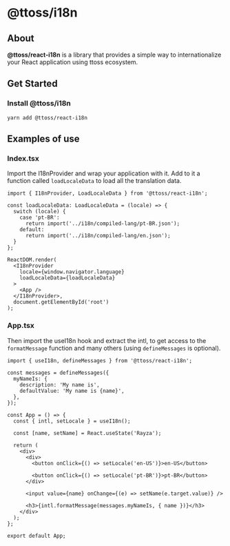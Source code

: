 # @ttoss/i18n

## About

**@ttoss/react-i18n** is a library that provides a simple way to internationalize your React application using ttoss ecosystem.

## Get Started

### Install @ttoss/i18n

```shell
yarn add @ttoss/react-i18n
```

## Examples of use

### Index.tsx

Import the I18nProvider and wrap your application with it. Add to it a function called `loadLocaleData` to load all the translation data.

```tsx title="src/index.tsx"
import { I18nProvider, LoadLocaleData } from '@ttoss/react-i18n';

const loadLocaleData: LoadLocaleData = (locale) => {
  switch (locale) {
    case 'pt-BR':
      return import('../i18n/compiled-lang/pt-BR.json');
    default:
      return import('../i18n/compiled-lang/en.json');
  }
};

ReactDOM.render(
  <I18nProvider
    locale={window.navigator.language}
    loadLocaleData={loadLocaleData}
  >
    <App />
  </I18nProvider>,
  document.getElementById('root')
);
```

### App.tsx

Then import the useI18n hook and extract the intl, to get access to the `formatMessage` function and many others (using `defineMessages` is optional).

```tsx title="src/App.tsx"
import { useI18n, defineMessages } from '@ttoss/react-i18n';

const messages = defineMessages({
  myNameIs: {
    description: 'My name is',
    defaultValue: 'My name is {name}',
  },
});

const App = () => {
  const { intl, setLocale } = useI18n();

  const [name, setName] = React.useState('Rayza');

  return (
    <div>
      <div>
        <button onClick={() => setLocale('en-US')}>en-US</button>

        <button onClick={() => setLocale('pt-BR')}>pt-BR</button>
      </div>

      <input value={name} onChange={(e) => setName(e.target.value)} />

      <h3>{intl.formatMessage(messages.myNameIs, { name })}</h3>
    </div>
  );
};

export default App;
```
